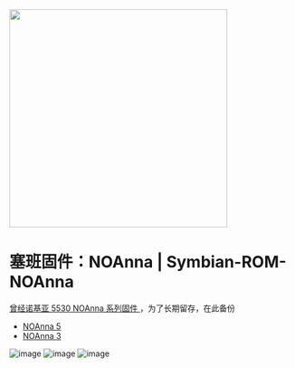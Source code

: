 <img  src="https://user-images.githubusercontent.com/8502772/194466471-1473f724-5f02-4b08-a1bd-839bf7543156.png" width="385">

# 塞班固件：NOAnna | Symbian-ROM-NOAnna
[曾经诺基亚 5530 NOAnna 系列固件 ](http://nullice.com/archives/314)，为了长期留存，在此备份


- [NOAnna 5](https://github.com/nullice/Symbian-ROM-NOAnna/releases/download/%E4%B8%8B%E8%BD%BD/BGLL.NOAnna_5_.5530_RM-504._.4.rar)
- [NOAnna 3](https://github.com/nullice/Symbian-ROM-NOAnna/releases/download/%E4%B8%8B%E8%BD%BD/NOAnna3.0_BGLL_5530_RM-504_20120401.rar)

![image](https://user-images.githubusercontent.com/8502772/194466716-f2abc969-ef35-42b7-9fc7-19ccf974d481.png)
![image](https://user-images.githubusercontent.com/8502772/194466724-9d405aac-6559-403f-82bc-d4b47152ecc5.png)
![image](https://user-images.githubusercontent.com/8502772/194466734-367a0712-4aeb-43a6-b6f6-5a28c832fc89.png)
